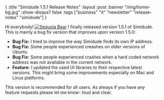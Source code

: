 {
  :title "Simidude 1.5.1 Release Notes"
  :layout :post
  :banner "/img/home-bg.jpg"
  :show-disqus? false
  :tags ["business" "it" "newsletter" "release-notes" "simidude"]
}

Hi everybody! [![Sequoia Bear](http://www.agynamix.de/wp-content/uploads/2010/08/Sequoia_Bear.jpg "Sequoia Bear")](http://www.agynamix.de/wp-content/uploads/2010/08/Sequoia_Bear.jpg) I finally released version 1.5.1 of Simidude. This is mainly a bug fix version that improves upon version 1.5.0:

-   **Bug Fix:** I tried to improve the way Simidude finds its own IP address.
-   **Bug Fix:** Some people experienced creashes on older versions of Ubuntu
-   **Bug Fix:** Some people experienced crashes when a hard coded network address was not available in the current network.
-   **Feature:** I updated the used UI libraries to their respective latest versions. This might bring some improvements especially on Mac and Linux platforms.

This version is recommended for all users. As always if you have any feature requests please let me know- loud and clear.
